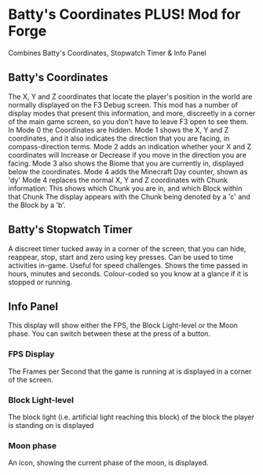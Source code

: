 # Batty's Coordinates PLUS! Mod for Forge
Combines Batty's Coordinates, Stopwatch Timer & Info Panel

## Batty's Coordinates
The X, Y and Z coordinates that locate the player's position in the world are normally displayed on the F3 Debug screen.
This mod has a number of display modes that present this information, and more, discreetly in a corner of the main game screen, so you don't have to leave F3 open to see them.
In Mode 0 the Coordinates are hidden.
Mode 1 shows the X, Y and Z coordinates, and it also indicates the direction that you are facing, in compass-direction terms.
Mode 2 adds an indication whether your X and Z coordinates will Increase or Decrease if you move in the direction you are facing.
Mode 3 also shows the Biome that you are currently in, displayed below the coordinates.
Mode 4 adds the Minecraft Day counter, shown as 'dy'
Mode 4 replaces the normal X, Y and Z coordinates with Chunk information:
This shows which Chunk you are in, and which Block within that Chunk
The display appears with the Chunk being denoted by a 'c' and the Block by a 'b'.

## Batty's Stopwatch Timer

A discreet timer tucked away in a corner of the screen, that you can hide, reappear, stop, start and zero using key presses.
Can be used to time activities in-game. Useful for speed challenges.
Shows the time passed in hours, minutes and seconds.
Colour-coded so you know at a glance if it is stopped or running.

## Info Panel
This display will show either the FPS, the Block Light-level or the Moon phase. You can switch between these at the press of a button.

### FPS Display
The Frames per Second that the game is running at is displayed in a corner of the screen.

### Block Light-level
The block light (i.e. artificial light reaching this block) of the block the player is standing on is displayed

### Moon phase
An icon, showing the current phase of the moon, is displayed.

